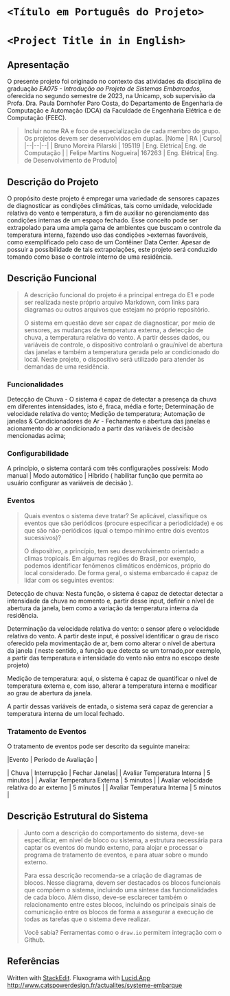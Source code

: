 # `<Título em Português do Projeto>`
# `<Project Title in in English>`

## Apresentação

O presente projeto foi originado no contexto das atividades da disciplina de graduação *EA075 - Introdução ao Projeto de Sistemas Embarcados*, 
oferecida no segundo semestre de 2023, na Unicamp, sob supervisão da Profa. Dra. Paula Dornhofer Paro Costa, do Departamento de Engenharia de Computação e Automação (DCA) da Faculdade de Engenharia Elétrica e de Computação (FEEC).

> Incluir nome RA e foco de especialização de cada membro do grupo. Os projetos devem ser desenvolvidos em duplas.
> |Nome  | RA | Curso|
> |--|--|--|
>  | Bruno Moreira Pilarski | 195119  | Eng. Elétrica| Eng. de Computação |
>  | Felipe Martins Nogueira| 167263  | Eng. Elétrica| Eng. de Desenvolvimento de Produto|  


## Descrição do Projeto


O propósito deste projeto é empregar uma variedade de sensores capazes de diagnosticar as condições climáticas, tais como umidade, velocidade relativa do vento e temperatura, a fim de auxiliar no gerenciamento das condições internas de um espaço fechado. Esse conceito pode ser extrapolado para uma ampla gama de ambientes que buscam o controle da temperatura interna, fazendo uso das condições >externas favoráveis, como exemplificado pelo caso de um Contêiner Data Center.
Apesar de possuir a possibilidade de tais extrapolações, este projeto será conduzido tomando como base o controle interno de uma residência.

## Descrição Funcional
> A descrição funcional do projeto é a principal entrega do E1 e pode ser realizada neste próprio arquivo Markdown,
> com links para diagramas ou outros arquivos que estejam no próprio repositório.
>
> O sistema em questão deve ser capaz de diagnosticar, por meio de sensores, as mudanças de temperatura externa, a detecção de chuva, a temperatura relativa do vento. A partir desses dados, ou variáveis de controle, o dispositivo controlará o grau/nível de abertura das janelas e também a temperatura gerada pelo ar condicionado do local. Neste projeto, o dispositivo será utilizado para atender às demandas de uma residência. 


### Funcionalidades
Detecção de Chuva - O sistema é capaz de detectar a presença da chuva em diferentes intensidades, isto é, fraca, média e forte;
Determinação de velocidade relativa do vento;
Medição de temperatura;
Automação de janelas & Condicionadores de Ar - Fechamento e abertura das janelas e acionamento do ar condicionado a partir das variáveis de decisão mencionadas acima;


### Configurabilidade
A princípio, o sistema contará com três configurações possíveis: 
Modo manual | Modo automático | Híbrido ( habilitar função que permita ao usuário configurar as variáveis de decisão ).


### Eventos
> Quais eventos o sistema deve tratar?
> Se aplicável, classifique os eventos que são periódicos (procure especificar a periodicidade) e os que são não-periódicos
> (qual o tempo mínimo entre dois eventos sucessivos)?
>
> O dispositivo, a princípio, tem seu desenvolvimento orientado a climas tropicais. Em algumas regiões do Brasil, por exemplo, podemos identificar fenômenos climáticos endêmicos, próprio do local considerado. De forma geral, o sistema embarcado é capaz de lidar com os seguintes eventos:

Detecção de chuva: Nesta função, o sistema é capaz de detectar detectar a intensidade da chuva no momento e, partir desse input, definir o nível de abertura da janela, bem como a variação da temperatura interna da residência. 

Determinação da velocidade relativa do vento: o sensor afere o velocidade relativa do vento. A partir deste input, é possível identificar o grau de risco oferecido pela movimentação de ar, bem como alterar o nível de abertura da janela ( neste sentido, a função que detecta se um tornado,por exemplo, a partir das temperatura e intensidade do vento não entra no escopo deste projeto)

Medição de temperatura: aqui, o sistema é capaz de quantificar o nível de temperatura externa e, com isso, alterar a temperatura interna e modificar ao grau de abertura da janela. 

A partir dessas variáveis de entada, o sistema será capaz de gerenciar a temperatura interna de um local fechado. 

### Tratamento de Eventos
O tratamento de eventos pode ser descrito da seguinte maneira:

 |Evento  | Período de Avaliação |
 
 | Chuva  | Interrupção  | Fechar Janelas| 
 | Avaliar Temperatura Interna   | 5 minutos  | 
 | Avaliar Temperatura Externa  | 5 minutos  | 
 | Avaliar velocidade relativa do ar externo   | 5 minutos  | 
 | Avaliar Temperatura Interna   | 5 minutos  | 

## Descrição Estrutural do Sistema
> Junto com a descrição do comportamento do sistema, deve-se especificar, em nível de bloco ou sistema, a estrutura necessária 
> para captar os eventos do mundo externo, para alojar e processar o programa de tratamento de eventos, e para atuar sobre o mundo externo.
>
> Para essa descrição recomenda-se a criação de diagramas de blocos.
> Nesse diagrama, devem ser destacados os blocos funcionais que compõem o sistema, incluindo uma síntese das funcionalidades de cada bloco.
> Além disso, deve-se esclarecer também o relacionamento entre estes blocos, incluindo os principais sinais de comunicação entre
> os blocos de forma a assegurar a execução de todas as tarefas que o sistema deve realizar.
> 
> Você sabia? Ferramentas como o `draw.io` permitem integração com o Github.
> 

## Referências
Written with [StackEdit](https://stackedit.io/).
Fluxograma with [Lucid.App](https://lucid.app/)
http://www.catspowerdesign.fr/actualites/systeme-embarque

